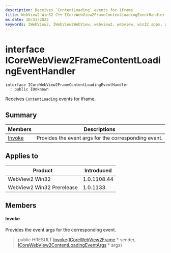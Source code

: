 ```yaml
---
description: Receives `ContentLoading` events for iframe.
title: WebView2 Win32 C++ ICoreWebView2FrameContentLoadingEventHandler
ms.date: 10/31/2022
keywords: IWebView2, IWebView2WebView, webview2, webview, win32 apps, win32, edge, ICoreWebView2, ICoreWebView2Controller, browser control, edge html, ICoreWebView2FrameContentLoadingEventHandler
---
```


# interface ICoreWebView2FrameContentLoadingEventHandler

```
interface ICoreWebView2FrameContentLoadingEventHandler
  : public IUnknown
```

Receives `ContentLoading` events for iframe.

## Summary

 Members                        | Descriptions
--------------------------------|---------------------------------------------
[Invoke](#invoke) | Provides the event args for the corresponding event.

## Applies to

Product                         | Introduced
--------------------------------|---------------------------------------------
WebView2 Win32            |    1.0.1108.44
WebView2 Win32 Prerelease |    1.0.1133

## Members

#### Invoke

Provides the event args for the corresponding event.

> public HRESULT [Invoke](#invoke)([ICoreWebView2Frame](icorewebview2frame.md) * sender, [ICoreWebView2ContentLoadingEventArgs](icorewebview2contentloadingeventargs.md) * args)

